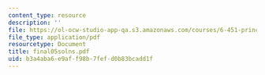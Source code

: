 ```yaml
---
content_type: resource
description: ''
file: https://ol-ocw-studio-app-qa.s3.amazonaws.com/courses/6-451-principles-of-digital-communication-ii-spring-2005/b3a4aba6e9aff98b7fefd0b83bcadd1f_final05solns.pdf
file_type: application/pdf
resourcetype: Document
title: final05solns.pdf
uid: b3a4aba6-e9af-f98b-7fef-d0b83bcadd1f
---
```

